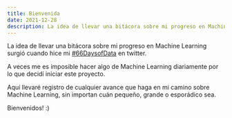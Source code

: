 ```yaml
---
title: Bienvenida
date: 2021-12-28
description: La idea de llevar una bitácora sobre mi progreso en Machine Learning
---
```


La idea de llevar una bitácora sobre mi progreso en Machine Learning surgió cuando hice mi [#66DaysofData](https://twitter.com/search?q=(%2366daysofdata)%20(from%3Ael_keogh)&src=typed_query) en twitter.

A veces me es imposible hacer algo de Machine Learning diariamente por lo que decidí iniciar este proyecto.

Aquí llevaré registro de cualquier avance que haga en mi camino sobre Machine Learning, sin importan cuán pequeño, grande o esporádico sea.

Bienvenidos! :)
